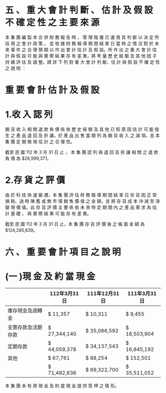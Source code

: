 # 五 、 重 大 會 計 判 斷 、 估 計 及 假 設 不 確 定 性 之 主 要 來 源

本 集 團 編 製 本 合 併 財 務 報 告 時 ， 管 理 階 層 已 運 用 其 判 斷 以 決 定 所 採 用 之 會 計 政 策 ， 並 依 據 財 務 報 導 期 間 結 束 日 當 時 之 情 況 對 於 未 來 事 件 之 合 理 預 期 以 作 出 會 計 估 計 及 假 設。所 作 出 之 重 大 會 計 估 計 與 假 設 可 能 與 實 際 結 果 存 有 差 異，將 考 量 歷 史 經 驗 及 其 他 因 子 持 續 評 估 及 調 整。請 詳 下 列 對 重 大 會 計 判 斷、估 計 與 假 設 不 確 定 性 之 說 明 ：

# 重 要 會 計 估 計 及 假 設

# 1.收 入 認 列

銷 貨 收 入 相 關 退 款 負 債 係 依 歷 史 經 驗 及 其 他 已 知 原 因 估 計 可 能 發 生 之 產 品 退 回 及 折 讓，於 產 品 出 售 當 期 列 為 銷 貨 收 入 之 減 項，且 本 集 團 定 期 檢 視 估 計 之 合 理 性。

截至 民 國 112 年 3 月 31 日 止 ， 本 集 團 認 列 與 退 回 及 折 讓 相 關 之 退 款 負 債 為 $26,999,371。

# 2.存 貨 之 評 價

由 於 科 技 快 速 變 遷，本 集 團 評 估 財 務 報 導 期 間 結 束 日 存 貨 因 正 常 損 耗、過 時 陳 舊 或 無 市 場 銷 售 價 值 之 金 額，並 將 存 貨 成 本 沖 減 至 淨 變 現 價 值。此 存 貨 評 價 主 要 係 依 未 來 特 定 期 間 內 之 產 品 需 求 為 估 計 基 礎 ， 與 實 際 結 果 可 能 存 有 差 異。

截至 民 國 112 年 3 月 31 日 止，本 集 團 存 貨 評 價 後 之 帳 面 金 額 為 $124,285,839。

# 六 、 重 要 會 計 項 目 之 說 明

# (一 )現 金 及 約 當 現 金

| |112年3月31日|111年12月31日|111年3月31日|
|---|---|---|---|
|庫存現金及週轉金|$ 11,357|$ 10,311|$ 9,455|
|支票存款及活期存款|$ 27,344,140|$ 35,086,592|$ 18,503,904|
|定期存款|$ 44,059,378|$ 34,137,543|$ 16,845,192|
|其他|$ 67,761|$ 88,254|$ 152,501|
| |$ 71,482,636|$ 69,322,700|$ 35,511,052|

本 集 團 未 有 將 現 金 及 約 當 現 金 提 供 質 押 之 情 形。